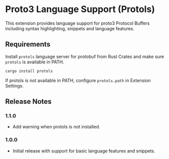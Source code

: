 # Proto3 Language Support (Protols)


This extension provides language support for proto3 Protocol Buffers including syntax highlighting, snippets and language features.

## Requirements

Install `protols` language server for protobuf from Rust Crates and make sure `protols` is available in PATH.

```
cargo install protols
```

If protols is not available in PATH, configure `protols.path` in Extension Settings.


## Release Notes

### 1.1.0
* Add warning when protols is not installed.

### 1.0.0

* Initial release with support for basic language features and snippets.
